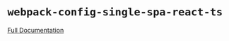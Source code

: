 # `webpack-config-single-spa-react-ts`

[Full Documentation](https://single-spa.js.org/docs/shared-webpack-configs#webpack-config-single-spa-react-ts)
